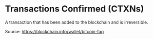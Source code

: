 # Transactions Confirmed (CTXNs)

A transaction that has been added to the blockchain and is irreversible.

Source: https://blockchain.info/wallet/bitcoin-faq

